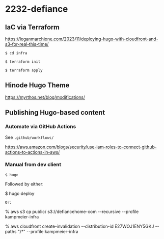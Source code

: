 # 2232-defiance

## IaC via Terraform

https://loganmarchione.com/2023/11/deploying-hugo-with-cloudfront-and-s3-for-real-this-time/

```
$ cd infra

$ terraform init

$ terraform apply
```

## Hinode Hugo Theme

https://myrthos.net/blog/modifications/

## Publishing Hugo-based content

### Automate via GitHub Actions

See `.github/workflows/`

https://aws.amazon.com/blogs/security/use-iam-roles-to-connect-github-actions-to-actions-in-aws/

### Manual from dev client

```
$ hugo
```
Followed by either:

$ hugo deploy
```
Or:

```
% aws s3 cp public/ s3://defiancehome-com --recursive --profile kampmeier-infra

% aws cloudfront create-invalidation --distribution-id E27WOJ1ENY5GKJ --paths "/*" --profile kampmeier-infra

```